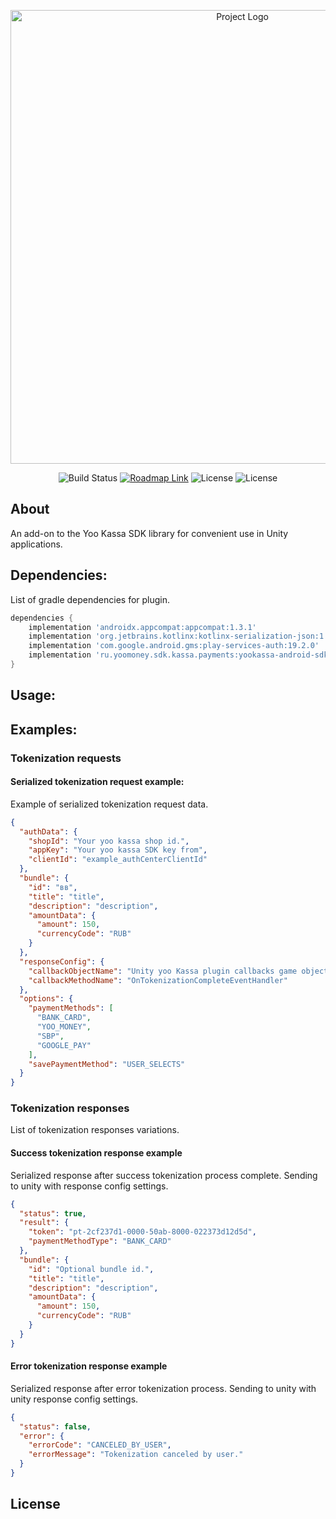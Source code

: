 <p align="center">
    <img src="https://i.ibb.co/NYKvCFB/Yoo-Kassa-Horizontal-Logo.png" alt="Project Logo" width="726">
</p>

<p align="center">
    <img src="https://build.burning-lab.com/app/rest/builds/buildType:id:UnityPlugins_YooKassa_Android_DevelopmentBuild/statusIcon.svg" alt="Build Status">
    <a href="https://tasks.burning-lab.com/agiles/131-71/current?settings"><img src="https://img.shields.io/badge/Roadmap-YouTrack-orange" alt="Roadmap Link"></a>
    <img src="https://img.shields.io/badge/34-darkgreen?logo=android&label=Target%20SDK" alt="License">
    <img src="https://img.shields.io/badge/License-MIT-success" alt="License">
</p>

## About

An add-on to the Yoo Kassa SDK library for convenient use in Unity applications.

## Dependencies:

List of gradle dependencies for plugin.

```groovy
dependencies {
    implementation 'androidx.appcompat:appcompat:1.3.1'
    implementation 'org.jetbrains.kotlinx:kotlinx-serialization-json:1.6.0'
    implementation 'com.google.android.gms:play-services-auth:19.2.0'
    implementation 'ru.yoomoney.sdk.kassa.payments:yookassa-android-sdk:6.8.0'
}
```

## Usage:

## Examples:

### Tokenization requests

#### Serialized tokenization request example:

Example of serialized tokenization request data.

```json
{
  "authData": {
    "shopId": "Your yoo kassa shop id.",
    "appKey": "Your yoo kassa SDK key from",
    "clientId": "example_authCenterClientId"
  },
  "bundle": {
    "id": "вв",
    "title": "title",
    "description": "description",
    "amountData": {
      "amount": 150,
      "currencyCode": "RUB"
    }
  },
  "responseConfig": {
    "callbackObjectName": "Unity yoo Kassa plugin callbacks game object name",
    "callbackMethodName": "OnTokenizationCompleteEventHandler"
  },
  "options": {
    "paymentMethods": [
      "BANK_CARD",
      "YOO_MONEY",
      "SBP",
      "GOOGLE_PAY"
    ],
    "savePaymentMethod": "USER_SELECTS"
  }
}
```

### Tokenization responses

List of tokenization responses variations.

#### Success tokenization response example

Serialized response after success tokenization process complete. Sending to unity with response config settings.

```json
{
  "status": true,
  "result": {
    "token": "pt-2cf237d1-0000-50ab-8000-022373d12d5d",
    "paymentMethodType": "BANK_CARD"
  },
  "bundle": {
    "id": "Optional bundle id.",
    "title": "title",
    "description": "description",
    "amountData": {
      "amount": 150,
      "currencyCode": "RUB"
    }
  }
}
```

#### Error tokenization response example

Serialized response after error tokenization process. Sending to unity with unity response config settings.

```json
{
  "status": false,
  "error": {
    "errorCode": "CANCELED_BY_USER",
    "errorMessage": "Tokenization canceled by user."
  }
}
```

## License